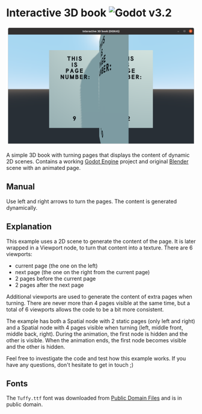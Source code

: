 # Interactive 3D book ![Godot v3.2](https://img.shields.io/badge/godot-v3.2-%23478cbf)

![Interactive 3D book screenshot](screenshot.png)

A simple 3D book with turning pages that displays the content of dynamic 2D scenes. Contains a working [Godot Engine](https://github.com/godotengine/godot) project and original [Blender](https://www.blender.org/) scene with an animated page.

## Manual

Use left and right arrows to turn the pages. The content is generated dynamically.

## Explanation

This example uses a 2D scene to generate the content of the page. It is later wrapped in a Viewport node, to turn that content into a texture. There are 6 viewports:
* current page (the one on the left)
* next page (the one on the right from the current page)
* 2 pages before the current page
* 2 pages after the next page

Additional viewports are used to generate the content of extra pages when turning. There are never more than 4 pages visible at the same time, but a total of 6 viewports allows the code to be a bit more consistent.

The example has both a Spatial node with 2 static pages (only left and right) and a Spatial node with 4 pages visible when turning (left, middle front, middle back, right). During the animation, the first node is hidden and the other is visible. When the animation ends, the first node becomes visible and the other is hidden.

Feel free to investigate the code and test how this example works. If you have any questions, don't hesitate to get in touch ;)

## Fonts

The `Tuffy.ttf` font was downloaded from [Public Domain Files](http://www.publicdomainfiles.com/show_file.php?id=13486218041168) and is in public domain.
